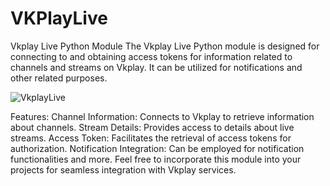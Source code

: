 # VKPlayLive

Vkplay Live Python Module
The Vkplay Live Python module is designed for connecting to and obtaining access tokens for information related to channels and streams on Vkplay. It can be utilized for notifications and other related purposes.

![VkplayLive](https://i.postimg.cc/KjZX2gnf/Github-Vk-Play-Live.png)

Features:
Channel Information: Connects to Vkplay to retrieve information about channels.
Stream Details: Provides access to details about live streams.
Access Token: Facilitates the retrieval of access tokens for authorization.
Notification Integration: Can be employed for notification functionalities and more.
Feel free to incorporate this module into your projects for seamless integration with Vkplay services.

